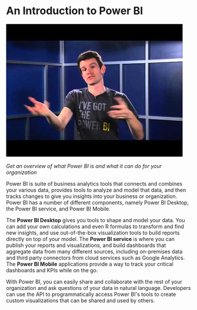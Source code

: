 <properties
   pageTitle="An Introduction to Power BI"
   description="An Introduction to Power BI"
   services="powerbi"
   documentationCenter=""
   authors="davidiseminger"
   manager="mblythe"
   editor=""
   tags=""
   featuredVideo=""/>

<tags
   ms.service="powerbi"
   ms.devlang="NA"
   ms.topic="article"
   ms.tgt_pltfrm="NA"
   ms.workload="powerbi"
   ms.date="02/17/2016"
   ms.author="v-jescoo"/>

# An Introduction to Power BI

[![Welcome to Power BI](./media/powerbi-learning-course0-article1/videothumb.jpg)](http://www.youtube.com/watch?v=1c01r_pAZdk)

*Get an overview of what Power BI is and what it can do for your organization*

Power BI is suite of business analytics tools that connects and combines your various data, provides tools to analyze and model that data, and then tracks changes to give you insights into your business or organization. Power BI has a number of different components, namely Power BI Desktop, the Power BI service, and Power BI Mobile.

The **Power BI Desktop** gives you tools to shape and model your data. You can add your own calculations and even R formulas to transform and find new insights, and use out-of-the-box visualization tools to build reports directly on top of your model. The **Power BI service** is where you can publish your reports and visualizations, and build dashboards that aggregate data from many different sources, including on-premises data and third party connectors from cloud services such as Google Analytics. The **Power BI Mobile** applications provide a way to track your critical dashboards and KPIs while on the go.

With Power BI, you can easily share and collaborate with the rest of your organization and ask questions of your data in natural language. Developers can use the API to programmatically access Power BI's tools to create custom visualizations that can be shared and used by others.
